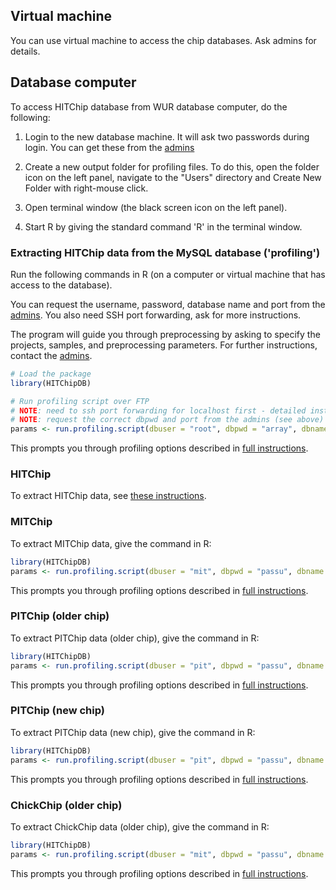 ## Virtual machine

You can use virtual machine to access the chip databases. Ask admins for details.


## Database computer

To access HITChip database from WUR database computer, do the following:

1. Login to the new database machine. It will ask two passwords during login. You can get these from the [admins](contact)

1. Create a new output folder for profiling files. To do this, open the folder icon on the left panel, navigate to the "Users" directory and Create New Folder with right-mouse click.

1. Open terminal window (the black screen icon on the left panel).

1. Start R by giving the standard command 'R' in the terminal window.


### Extracting HITChip data from the MySQL database ('profiling')

Run the following commands in R (on a computer or virtual machine that
has access to the database). 

You can request the username, password, database name and port from
the [admins](contact). You also need SSH port forwarding, ask for more
instructions.

The program will guide you through preprocessing by asking to specify
the projects, samples, and preprocessing parameters. For further
instructions, contact the [admins](contact).



```r
# Load the package
library(HITChipDB)

# Run profiling script over FTP
# NOTE: need to ssh port forwarding for localhost first - detailed instructions from the admins!
# NOTE: request the correct dbpwd and port from the admins (see above)
params <- run.profiling.script(dbuser = "root", dbpwd = "array", dbname = "Phyloarray", host = '127.0.0.1', port = ask.correct.port.number.from.admins) 
```

This prompts you through profiling options described in [full instructions](Protocol.md).


### HITChip

To extract HITChip data, see [these instructions](Hitchip).


### MITChip

To extract MITChip data, give the command in R:


```r
library(HITChipDB) 
params <- run.profiling.script(dbuser = "mit", dbpwd = "passu", dbname = "phyloarray_mit")
```

This prompts you through profiling options described in [full
instructions](protocol).


### PITChip (older chip)

To extract PITChip data (older chip), give the command in R:


```r
library(HITChipDB) 
params <- run.profiling.script(dbuser = "pit", dbpwd = "passu", dbname = "phyloarray_pit")
```

This prompts you through profiling options described in [full
instructions](protocol).



### PITChip (new chip)

To extract PITChip data (new chip), give the command in R:


```r
library(HITChipDB) 
params <- run.profiling.script(dbuser = "pit", dbpwd = "passu", dbname = "pitchipdb")
```

This prompts you through profiling options described in [full
instructions](protocol).


### ChickChip (older chip)

To extract ChickChip data (older chip), give the command in R:


```r
library(HITChipDB) 
params <- run.profiling.script(dbuser = "mit", dbpwd = "passu", dbname = "chickchipdb")
```

This prompts you through profiling options described in [full instructions](Protocol).





